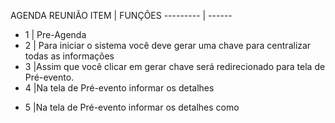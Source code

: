 AGENDA REUNIÃO
ITEM | FUNÇÕES
--------- | ------

-   1 | Pre-Agenda
-   2 | Para iniciar o sistema você deve gerar uma chave para centralizar todas as informações
-   3 |Assim que você clicar em gerar chave será redirecionado para tela de Pré-evento.
-   4 |Na tela de Pré-evento informar os detalhes
*   5 |Na tela de Pré-evento informar os detalhes como

